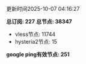 更新时间2025-10-07 04:16:27

**总订阅: 227**
**总节点: 38347**
- vless节点: 11744
- hysteria2节点: 15

**google ping有效节点: 251**
